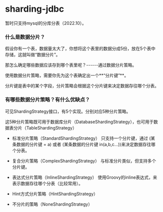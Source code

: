 # sharding-jdbc

暂时只支持mysql的分库分表（2022.10）。


### 什么是数据分片？

假设你有一个表，数据量太大了，你想将这个表里的数据分成5份，放在5个表中存储，这就叫做“数据分片”。

那怎么确定哪些数据应该存到哪个表里呢？------通过数据分片策略。

使用数据分片策略，需要你先为这个表确定出一个**“分片键”**。

分片键是表中的某个字段，分片策略会根据这个分片键来决定数据存往哪个分表。

### 有哪些数据分片策略？有什么优缺点？

可见ShardingStrategy接口，有5个实现。分别对应5种分片策略。

这5种分片策略既可用于数据库分片（DatabaseShardingStrategy），也可用于数据表分片（TableShardingStrategy）

* 标准分片策略（StandardShardingStrategy）
    只支持一个分片键，通过 (某条数据的分片键 = a) 或者 (某条数据的分片键 in(a,b,c...))来决定数据存往哪个分表。

* 复合分片策略（ComplexShardingStrategy）
    与标准分片类似，但支持多个分片键。

* 表达式分片策略（InlineShardingStrategy）
    使用Groovy的inline表达式，来表示数据存往哪个分表（比较常用）。

* Hint方式分片策略（HintShardingStrategy）

* 不分片的策略（NoneShardingStrategy）